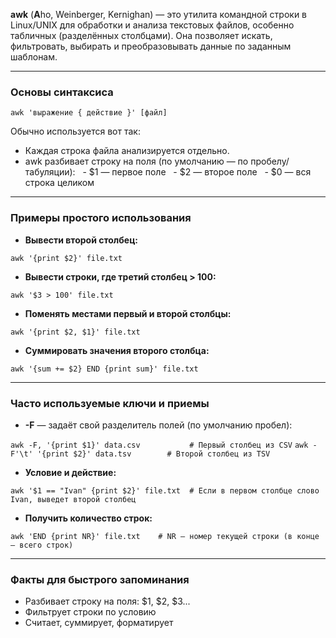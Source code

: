 **awk** (**A**ho, Weinberger, Kernighan) — это утилита командной строки в Linux/UNIX для обработки и анализа текстовых файлов, особенно табличных (разделённых столбцами). Она позволяет искать, фильтровать, выбирать и преобразовывать данные по заданным шаблонам.

---
### Основы синтаксиса

`awk 'выражение { действие }' [файл]`

Обычно используется вот так:

- Каждая строка файла анализируется отдельно.
- awk разбивает строку на поля (по умолчанию — по пробелу/табуляции):
  - $1 — первое поле
  - $2 — второе поле
  - $0 — вся строка целиком

---
### Примеры простого использования

- **Вывести второй столбец:**

`awk '{print $2}' file.txt`

- **Вывести строки, где третий столбец > 100:**

`awk '$3 > 100' file.txt`

- **Поменять местами первый и второй столбцы:**

`awk '{print $2, $1}' file.txt`

- **Суммировать значения второго столбца:**

`awk '{sum += $2} END {print sum}' file.txt`

---
### Часто используемые ключи и приемы

- **-F** — задаёт свой разделитель полей (по умолчанию пробел):

`awk -F, '{print $1}' data.csv           # Первый столбец из CSV`
`awk -F'\t' '{print $2}' data.tsv        # Второй столбец из TSV`

- **Условие и действие:**

`awk '$1 == "Ivan" {print $2}' file.txt  # Если в первом столбце слово Ivan, выведет второй столбец`

- **Получить количество строк:**

`awk 'END {print NR}' file.txt    # NR — номер текущей строки (в конце — всего строк)`

---
### Факты для быстрого запоминания

- Разбивает строку на поля: $1, $2, $3...
- Фильтрует строки по условию
- Считает, суммирует, форматирует